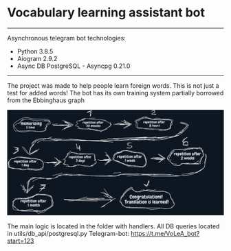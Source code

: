 Vocabulary learning assistant bot
=================================

* * *

Asynchronous telegram bot technologies:

*   Python 3.8.5
*   Aiogram 2.9.2
*   Async DB PostgreSQL - Asyncpg 0.21.0

* * *

The project was made to help people learn foreign words. This is not just a test for added words! The bot has its own training system partially borrowed from the Ebbinghaus graph

![](/pictures/Learning_system.png)

The main logic is located in the folder with handlers. All DB queries located in utils/db\_api/postgresql.py
Telegram-bot: https://t.me/VoLeA_bot?start=123
